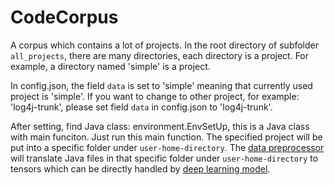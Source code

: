 # CodeCorpus
A corpus which contains a lot of projects. 
In the root directory of subfolder `all_projects`, 
there are many directories, each directory is a project. 
For example, a directory named 'simple' is a project. 

In config.json, the field `data` is set to 'simple' meaning that 
currently used project is 'simple'. 
If you want to change to other project, for example: 'log4j-trunk', 
please set field `data` in config.json to 'log4j-trunk'. 

After setting, find Java class: environment.EnvSetUp, this is a Java class with main funciton. 
Just run this main function. The specified project will be put into a specific folder under `user-home-directory`. 
The [data preprocessor](https://github.com/GrowingCode/JavaCodePreProcess) will 
translate Java files in that specific folder under `user-home-directory` to 
tensors which can be directly handled by [deep learning model](https://github.com/GrowingCode/FrameTokenMemAtten). 






